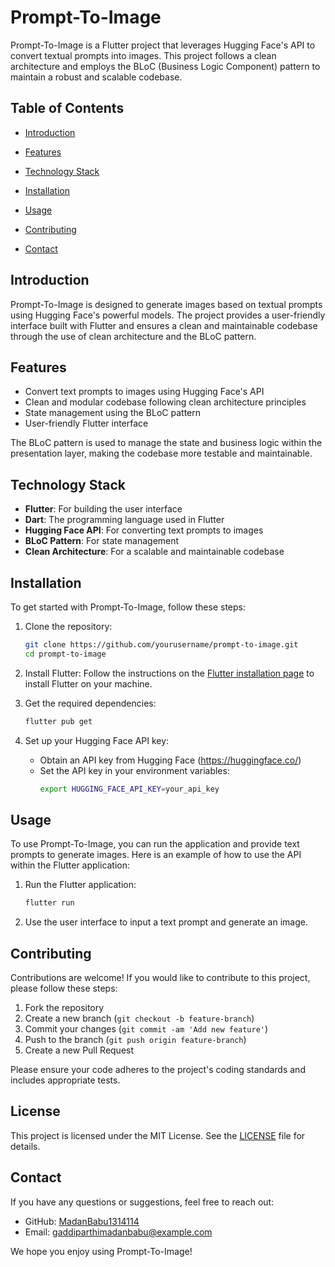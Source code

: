  # Prompt-To-Image

Prompt-To-Image is a Flutter project that leverages Hugging Face's API to convert textual prompts into images. This project follows a clean architecture and employs the BLoC (Business Logic Component) pattern to maintain a robust and scalable codebase.



## Table of Contents

- [Introduction](#introduction)
- [Features](#features)
- [Technology Stack](#technology-stack)
- [Installation](#installation)
- [Usage](#usage)
- [Contributing](#contributing)
 
- [Contact](#contact)

## Introduction

Prompt-To-Image is designed to generate images based on textual prompts using Hugging Face's powerful models. The project provides a user-friendly interface built with Flutter and ensures a clean and maintainable codebase through the use of clean architecture and the BLoC pattern.

## Features

- Convert text prompts to images using Hugging Face's API
- Clean and modular codebase following clean architecture principles
- State management using the BLoC pattern
- User-friendly Flutter interface
 

The BLoC pattern is used to manage the state and business logic within the presentation layer, making the codebase more testable and maintainable.

## Technology Stack

- **Flutter**: For building the user interface
- **Dart**: The programming language used in Flutter
- **Hugging Face API**: For converting text prompts to images
- **BLoC Pattern**: For state management
- **Clean Architecture**: For a scalable and maintainable codebase

## Installation

To get started with Prompt-To-Image, follow these steps:

1. Clone the repository:
   ```bash
   git clone https://github.com/yourusername/prompt-to-image.git
   cd prompt-to-image
   ```

2. Install Flutter:
   Follow the instructions on the [Flutter installation page](https://flutter.dev/docs/get-started/install) to install Flutter on your machine.

3. Get the required dependencies:
   ```bash
   flutter pub get
   ```

4. Set up your Hugging Face API key:
   - Obtain an API key from Hugging Face (https://huggingface.co/)
   - Set the API key in your environment variables:
     ```bash
     export HUGGING_FACE_API_KEY=your_api_key
     ```

## Usage

To use Prompt-To-Image, you can run the application and provide text prompts to generate images. Here is an example of how to use the API within the Flutter application:

1. Run the Flutter application:
   ```bash
   flutter run
   ```

2. Use the user interface to input a text prompt and generate an image.

## Contributing

Contributions are welcome! If you would like to contribute to this project, please follow these steps:

1. Fork the repository
2. Create a new branch (`git checkout -b feature-branch`)
3. Commit your changes (`git commit -am 'Add new feature'`)
4. Push to the branch (`git push origin feature-branch`)
5. Create a new Pull Request

Please ensure your code adheres to the project's coding standards and includes appropriate tests.

## License

This project is licensed under the MIT License. See the [LICENSE](LICENSE) file for details.

## Contact

If you have any questions or suggestions, feel free to reach out:

- GitHub: [MadanBabu1314114](https://github.com/MadanBabu1314114)
- Email: gaddiparthimadanbabu@example.com

We hope you enjoy using Prompt-To-Image!
